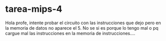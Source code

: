 # tarea-mips-4

Hola profe, intente probar el circuito con las instrucciones que dejo pero en la memoria de datos no aparece el 5.
No se si es porque lo tengo mal o pq cargue mal las instrucciones en la memoria de instrucciones....
